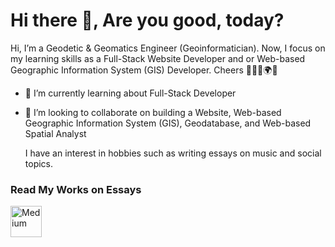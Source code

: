 # <summary><strong>Hi there :wave:, Are you good, today?</strong></summary>
Hi, I’m a Geodetic & Geomatics Engineer (Geoinformatician). Now, I focus on my learning skills as a Full-Stack Website Developer and or Web-based Geographic Information System (GIS) Developer. Cheers 🧑🏽‍💻🌍🌻

- 🌱 I’m currently learning about Full-Stack Developer
- 👯 I’m looking to collaborate on building a Website, Web-based Geographic Information System (GIS), Geodatabase, and Web-based Spatial Analyst

  I have an interest in hobbies such as writing essays on music and social topics.
### <summary><strong>Read My Works on Essays</strong></summary>
<a href="https://restuaka.medium.com/" target="_blank">
  <img align="left" alt="Medium" width="50px" src="https://simpleicons.now.sh/medium/006A71" />
</a>
